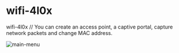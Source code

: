 # wifi-4l0x
wifi-4l0x // 
You can create an access point, a captive portal, capture network packets and change MAC address.


![main-menu](https://github.com/AloxIT/wifi-4l0x/assets/129053280/6e36be8d-6f76-4649-b88c-a0152195adbf)
